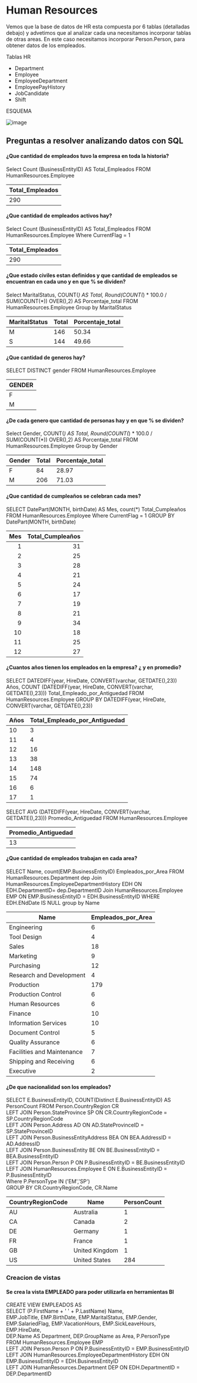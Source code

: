 # Human Resources

Vemos que la base de datos de HR esta compuesta por 6 tablas (detalladas debajo) y advetimos que al analizar cada una necesitamos incorporar tablas de otras areas. En este caso necesitamos incorporar Person.Person, para obtener datos de los empleados.

Tablas HR
* Department
* Employee
* EmployeeDepartment
* EmployeePayHistory
* JobCandidate
* Shift

ESQUEMA

![image](https://github.com/Strato303/SQL_Analytics/assets/77212167/cffdbe0b-872c-406b-88af-4855878edcf3)

## Preguntas a resolver analizando datos con SQL

#### ¿Que cantidad de empleados tuvo la empresa en toda la historia?

Select Count (BusinessEntityID) AS Total_Empleados 
FROM HumanResources.Employee

|Total_Empleados|
|---------------|
|290		|

#### ¿Que cantidad de empleados activos hay?

Select Count (BusinessEntityID) AS Total_Empleados 
FROM HumanResources.Employee
Where CurrentFlag = 1

|Total_Empleados|
|---------------|
|290		|

#### ¿Que estado civiles estan definidos y que cantidad de empleados se encuentran en cada uno y en que % se dividen?

Select MaritalStatus, 
	COUNT(*) AS Total,
	Round(COUNT(*) * 100.0 / SUM(COUNT(*)) OVER(),2) AS Porcentaje_total
FROM HumanResources.Employee
Group by MaritalStatus

| MaritalStatus | Total | Porcentaje_total |
|---------------|-------|------------------|
| M             | 146   | 50.34            |
| S             | 144   | 49.66            |

#### ¿Que cantidad de generos hay?

SELECT DISTINCT gender FROM HumanResources.Employee

|GENDER |
|-------|
|F	|
|M	|

#### ¿De cada genero que cantidad de personas hay y en que % se dividen?

Select Gender, 
		COUNT(*) AS Total,
		Round(COUNT(*) * 100.0 / SUM(COUNT(*)) OVER(),2) AS Porcentaje_total
FROM HumanResources.Employee
Group by Gender

| Gender | Total | Porcentaje_total |
|--------|-------|------------------|
| F      | 84    | 28.97            |
| M      | 206   | 71.03            |

#### ¿Que cantidad de cumpleaños se celebran cada mes?

SELECT DatePart(MONTH, birthDate) AS Mes,
	count(*) Total_Cumpleaños	
FROM HumanResources.Employee
Where CurrentFlag = 1
GROUP BY DatePart(MONTH, birthDate)

| Mes | Total_Cumpleaños |
|----:|-----------------:|
| 1   |               31 |
| 2   |               25 |
| 3   |               28 |
| 4   |               21 |
| 5   |               24 |
| 6   |               17 |
| 7   |               19 |
| 8   |               21 |
| 9   |               34 |
| 10  |               18 |
| 11  |               25 |
| 12  |               27 |

#### ¿Cuantos años tienen los empleados en la empresa? ¿ y en promedio?

SELECT 	DATEDIFF(year, HireDate, CONVERT(varchar, GETDATE(),23)) Años, 
	COUNT (DATEDIFF(year, HireDate, CONVERT(varchar, GETDATE(),23))) Total_Empleado_por_Antiguedad
FROM HumanResources.Employee
GROUP BY DATEDIFF(year, HireDate, CONVERT(varchar, GETDATE(),23))

| Años | Total_Empleado_por_Antiguedad |
|------|------------------------------|
| 10   | 3                            |
| 11   | 4                            |
| 12   | 16                           |
| 13   | 38                           |
| 14   | 148                          |
| 15   | 74                           |
| 16   | 6                            |
| 17   | 1                            |

SELECT AVG (DATEDIFF(year, HireDate, CONVERT(varchar, GETDATE(),23))) Promedio_Antiguedad
FROM HumanResources.Employee

|Promedio_Antiguedad	|
|-----------------------|
|13			|

#### ¿Que cantidad de empleados trabajan en cada area?

SELECT Name, count(EMP.BusinessEntityID) Empleados_por_Area
FROM HumanResources.Department dep
Join HumanResources.EmployeeDepartmentHistory EDH ON EDH.DepartmentID= dep.DepartmentID
Join HumanResources.Employee EMP ON EMP.BusinessEntityID = EDH.BusinessEntityID
WHERE EDH.ENdDate IS NULL
group by Name

| Name                       | Empleados_por_Area |
|----------------------------|-------------------|
| Engineering                | 6                 |
| Tool Design                | 4                 |
| Sales                      | 18                |
| Marketing                  | 9                 |
| Purchasing                 | 12                |
| Research and Development   | 4                 |
| Production                 | 179               |
| Production Control         | 6                 |
| Human Resources            | 6                 |
| Finance                    | 10                |
| Information Services       | 10                |
| Document Control           | 5                 |
| Quality Assurance          | 6                 |
| Facilities and Maintenance | 7                 |
| Shipping and Receiving     | 6                 |
| Executive                  | 2                 |

#### ¿De que nacionalidad son los empleados?

SELECT E.BusinessEntityID, COUNT(Distinct E.BusinessEntityID) AS PersonCount
FROM Person.CountryRegion CR <br>
LEFT JOIN Person.StateProvince SP ON CR.CountryRegionCode = SP.CountryRegionCode  <br>
LEFT JOIN Person.Address AD ON AD.StateProvinceID = SP.StateProvinceID <br>
LEFT JOIN Person.BusinessEntityAddress BEA ON BEA.AddressID = AD.AddressID <br>
LEFT JOIN Person.BusinessEntity BE ON BE.BusinessEntityID = BEA.BusinessEntityID <br>
LEFT JOIN Person.Person P ON P.BusinessEntityID = BE.BusinessEntityID <br>
LEFT JOIN HumanResources.Employee E ON E.BusinessEntityID = P.BusinessEntityID <br>
Where P.PersonType IN ('EM','SP') <br>
GROUP BY CR.CountryRegionCode, CR.Name <br>

| CountryRegionCode | Name            | PersonCount |
|-------------------|-----------------|-------------|
| AU                | Australia       | 1           |
| CA                | Canada          | 2           |
| DE                | Germany         | 1           |
| FR                | France          | 1           |
| GB                | United Kingdom  | 1           |
| US                | United States   | 284         |


### Creacion de vistas

#### Se crea la vista EMPLEADO para poder utilizarla en herramientas BI

CREATE VIEW EMPLEADOS AS<br>
SELECT (P.FirstName + ' ' + P.LastName) Name,<br>
       EMP.JobTitle,
       EMP.BirthDate,
       EMP.MaritalStatus,
       EMP.Gender,<br>
       EMP.SalariedFlag,
       EMP.VacationHours,
       EMP.SickLeaveHours,
       EMP.HireDate,<br>
       DEP.Name AS Department,
       DEP.GroupName as Area,
       P.PersonType<br>
FROM HumanResources.Employee EMP <br>
LEFT JOIN Person.Person P ON P.BusinessEntityID = EMP.BusinessEntityID <br>
LEFT JOIN HumanResources.EmployeeDepartmentHistory EDH ON EMP.BusinessEntityID = EDH.BusinessEntityID <br>
LEFT JOIN HumanResources.Department DEP ON EDH.DepartmentID = DEP.DepartmentID <br>

